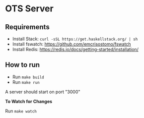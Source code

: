 # OTS Server

## Requirements

- Install Stack: `curl -sSL https://get.haskellstack.org/ | sh`
- Install fswatch: https://github.com/emcrisostomo/fswatch
- Install Redis: https://redis.io/docs/getting-started/installation/

## How to run

- Run `make build`
- Run `make run`

A server should start on port "3000"

**To Watch for Changes**

Run `make watch`
